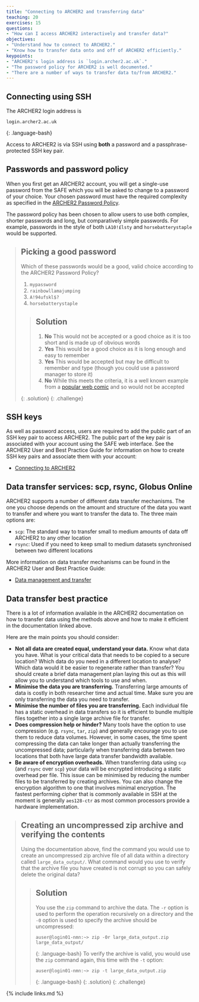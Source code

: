 ```yaml
---
title: "Connecting to ARCHER2 and transferring data"
teaching: 20
exercises: 15
questions:
- "How can I access ARCHER2 interactively and transfer data?"
objectives:
- "Understand how to connect to ARCHER2."
- "Know how to transfer data onto and off of ARCHER2 efficiently."
keypoints:
- "ARCHER2's login address is `login.archer2.ac.uk`."
- "The password policy for ARCHER2 is well documented."
- "There are a number of ways to transfer data to/from ARCHER2."
---
```


## Connecting using SSH

The ARCHER2 login address is

```
login.archer2.ac.uk
```
{: .language-bash}

Access to ARCHER2 is via SSH using **both** a password and a passphrase-protected SSH key pair.

## Passwords and password policy

When you first get an ARCHER2 account, you will get a single-use password from the 
SAFE which you will be asked to change to a password of your choice. Your chosen 
password must have the required complexity as specified in the
[ARCHER2 Password Policy](https://www.archer2.ac.uk/about/policies/passwords_usernames.html).

The password policy has been chosen to allow users to use both complex, shorter passwords and
long, but comparatively simple passwords. For example, passwords in the style of both
`LA10!£lsty` and `horsebatterystaple` would be supported.

> ## Picking a good password
> Which of these passwords would be a good, valid choice according to the ARCHER2 Password
> Policy?
> 
> 1. `mypassword`
> 2. `rainbowllamajumping`
> 3. `A!94ufskl$?`
> 4. `horsebatterystaple`
> 
> > ## Solution
> >
> > 1. **No** This would not be accepted or a good choice as it is too short and is made up of obvious words
> > 2. **Yes** This would be a good choice as it is long enough and easy to remember
> > 3. **Yes** This would be accepted but may be difficult to remember and type (though you could use a password manager to store it)
> > 4. **No** While this meets the criteria, it is a well known example from a [popular web comic](https://xkcd.com/936/) and so would not be accepted
> >
> {: .solution}
{: .challenge}

## SSH keys

As well as password access, users are required to add the public part of an SSH key pair to access ARCHER2.
The public part of the key pair is associated with your account using the SAFE web interface.
See the ARCHER2 User and Best Practice Guide for information on how to create SSH key pairs
and associate them with your account:

* [Connecting to ARCHER2](https://docs.archer2.ac.uk/user-guide/connecting/)

## Data transfer services: scp, rsync, Globus Online

ARCHER2 supports a number of different data transfer mechanisms. The one you choose depends
on the amount and structure of the data you want to transfer and where you want to transfer
the data to. The three main options are:

* `scp`: The standard way to transfer small to medium amounts of data off ARCHER2 to any other location
* `rsync`: Used if you need to keep small to medium datasets synchronised between two different locations

More information on data transfer mechanisms can be found in the ARCHER2 User and Best Practice Guide:

* [Data management and transfer](https://docs.archer2.ac.uk/user-guide/data/)

## Data transfer best practice

There is a lot of information available in the ARCHER2 documentation on how to transfer data using the
methods above and how to make it efficient in the documentation linked above.

Here are the main points you should consider:

* **Not all data are created equal, understand your data.** Know what data you have. What is your
  critical data that needs to be copied to a secure location? Which data do you need in a different
  location to analyse? Which data would it be easier to regenerate rather than transfer? You should
  create a brief data management plan laying this out as this will allow you to understand which
  tools to use and when.
* **Minimise the data you are transferring.** Transferring large amounts of data is costly in both
  researcher time and actual time. Make sure you are only transferring the data you need to transfer.
* **Minimise the number of files you are transferring.** Each individual file has a static overhead in
  data transfers so it is efficient to bundle multiple files together into a single large
  archive file for transfer.
* **Does compression help or hinder?** Many tools have the option to use compression (e.g. `rsync`,
  `tar`, `zip`) and generally encourage you to use them to reduce data volumes. However, in some cases,
  the time spent compressing the data can take longer than actually transferring the uncompressed
  data; particularly when transferring data between two locations that both have large data transfer
  bandwidth available.
* **Be aware of encryption overheads.** When transferring data using `scp` (and `rsync` over `scp`)
  your data will be encrypted introducing a static overhead per file. This issue can be minimised by
  reducing the number files to be transferred by creating archives. You can also change the encryption
  algorithm to one that involves minimal encryption. The fastest performing cipher that is commonly 
  available in SSH at the moment is generally `aes128-ctr` as most common processors provide a
  hardware implementation.

> ## Creating an uncompressed zip archive and verifying the contents
> Using the documentation above, find the command you would use to create an uncompressed zip archive
> file of all data within a directory called `large_data_output/`. What command would you use to verify
> that the archive file you have created is not corrupt so you can safely delete the original data?
> > ## Solution
> > You use the `zip` command to archive the data. The `-r` option is used to perform the operation
> > recursively on a directory and the `-0` option is used to specify the archive should be uncompressed:
> > ```
> > auser@login01-nmn:~> zip -0r large_data_output.zip large_data_output/
> > ```
> > {: .language-bash}
> > To verify the archive is valid, you would use the `zip` command again, this time with the `-t` 
> > option:
> > ```
> > auser@login01-nmn:~> zip -t large_data_output.zip
> > ```
> > {: .language-bash}
> {: .solution}
{: .challenge}

{% include links.md %}

